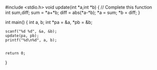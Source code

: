 #include <stdio.h>
void update(int *a,int *b) {
    // Complete this function    
     int sum,diff;
     sum = *a+*b;
     diff = abs(*a-*b);
     *a = sum;
     *b = diff;
}

int main() {
    int a, b;
    int *pa = &a, *pb = &b;
    
    scanf("%d %d", &a, &b);
    update(pa, pb);
    printf("%d\n%d", a, b);


    return 0;
}
